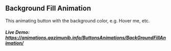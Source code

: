 ## Background Fill Animation
This animating button with the background color, e.g. Hover me, etc.
##### Live Demo: https://animations.qazimunib.info/ButtonsAnimations/BackGroundFillAnimation/
